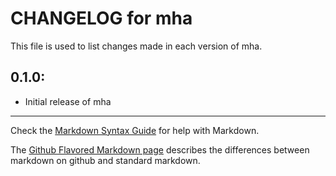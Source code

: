 # CHANGELOG for mha

This file is used to list changes made in each version of mha.

## 0.1.0:

* Initial release of mha

- - - 
Check the [Markdown Syntax Guide](http://daringfireball.net/projects/markdown/syntax) for help with Markdown.

The [Github Flavored Markdown page](http://github.github.com/github-flavored-markdown/) describes the differences between markdown on github and standard markdown.
